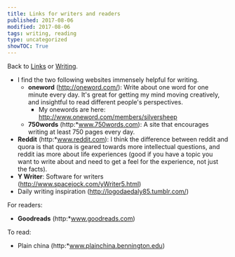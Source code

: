 ```yaml
---
title: Links for writers and readers
published: 2017-08-06
modified: 2017-08-06
tags: writing, reading
type: uncategorized
showTOC: True
---
```




Back to [Links](Links.html) or [Writing](Writing.html).

+ I find the two following websites immensely helpful for writing.
    + **oneword** (http://oneword.com/): Write about one word for one minute every day. It's great for getting my mind moving creatively, and insightful to read different people's perspectives.
        + My onewords are here: http://www.oneword.com/members/silversheep
    + **750words** (http:*www.750words.com): A site that encourages writing at least 750 pages every day.
+ **Reddit** (http:*www.reddit.com): I think the difference between reddit and quora is that quora is geared towards more intellectual questions, and reddit ias more about life experiences (good if you have a topic you want to write about and need to get a feel for the experience, not just the facts).
+ **Y Writer**: Software for writers (http://www.spacejock.com/yWriter5.html)
+ Daily writing inspiration (http://logodaedaly85.tumblr.com/)

For readers:

+ **Goodreads** (http:*www.goodreads.com)

To read:

+ Plain china (http:*www.plainchina.bennington.edu)


